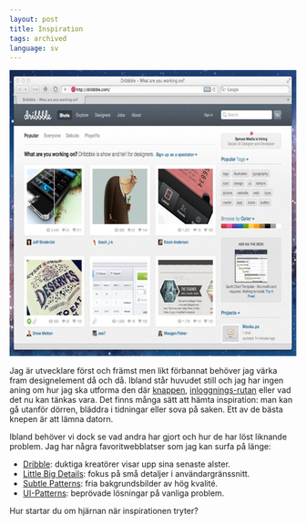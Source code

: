 ```yaml
---
layout: post
title: Inspiration
tags: archived
language: sv
---
```


<img src="/images/dribble.jpg" alt="" width="680" height="502" />

Jag är utvecklare först och främst men likt förbannat behöver jag värka fram designelement då och då. Ibland står huvudet still och jag har ingen aning om hur jag ska utforma den där [knappen](http://dribbble.com/search?q=button), [inloggnings-rutan](http://ui-patterns.com/explore/collections/login-forms) eller vad det nu kan tänkas vara. Det finns många sätt att hämta inspiration: man kan gå utanför dörren, bläddra i tidningar eller sova på saken. Ett av de bästa knepen är att lämna datorn.

Ibland behöver vi dock se vad andra har gjort och hur de har löst liknande problem. Jag har några favoritwebblatser som jag kan surfa på länge:

* [Dribble](https://dribbble.com): duktiga kreatörer visar upp sina senaste alster.
* [Little Big Details](http://littlebigdetails.com): fokus på små detaljer i användargränssnitt.
* [Subtle Patterns](http://subtlepatterns.com): fria bakgrundsbilder av hög kvalité.
* [UI-Patterns](http://ui-patterns.com): beprövade lösningar på vanliga problem.

Hur startar du om hjärnan när inspirationen tryter?
